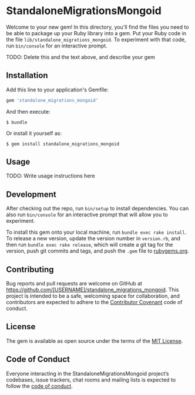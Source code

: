 # StandaloneMigrationsMongoid

Welcome to your new gem! In this directory, you'll find the files you need to be able to package up your Ruby library into a gem. Put your Ruby code in the file `lib/standalone_migrations_mongoid`. To experiment with that code, run `bin/console` for an interactive prompt.

TODO: Delete this and the text above, and describe your gem

## Installation

Add this line to your application's Gemfile:

```ruby
gem 'standalone_migrations_mongoid'
```

And then execute:

    $ bundle

Or install it yourself as:

    $ gem install standalone_migrations_mongoid

## Usage

TODO: Write usage instructions here

## Development

After checking out the repo, run `bin/setup` to install dependencies. You can also run `bin/console` for an interactive prompt that will allow you to experiment.

To install this gem onto your local machine, run `bundle exec rake install`. To release a new version, update the version number in `version.rb`, and then run `bundle exec rake release`, which will create a git tag for the version, push git commits and tags, and push the `.gem` file to [rubygems.org](https://rubygems.org).

## Contributing

Bug reports and pull requests are welcome on GitHub at https://github.com/[USERNAME]/standalone_migrations_mongoid. This project is intended to be a safe, welcoming space for collaboration, and contributors are expected to adhere to the [Contributor Covenant](http://contributor-covenant.org) code of conduct.

## License

The gem is available as open source under the terms of the [MIT License](http://opensource.org/licenses/MIT).

## Code of Conduct

Everyone interacting in the StandaloneMigrationsMongoid project’s codebases, issue trackers, chat rooms and mailing lists is expected to follow the [code of conduct](https://github.com/[USERNAME]/standalone_migrations_mongoid/blob/master/CODE_OF_CONDUCT.md).
